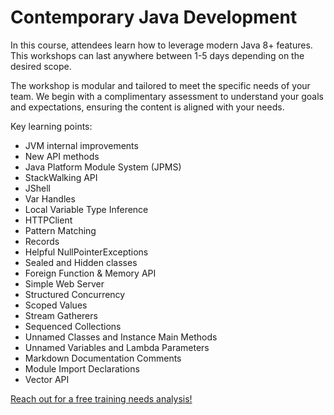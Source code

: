 # Contemporary Java Development

In this course, attendees learn how to leverage modern Java 8+ features. This workshops can last anywhere between 1-5 days depending on the desired scope.

The workshop is modular and tailored to meet the specific needs of your team. We begin with a complimentary assessment to understand your goals and expectations, ensuring the content is aligned with your needs.

Key learning points:
- JVM internal improvements
- New API methods
- Java Platform Module System (JPMS)
- StackWalking API
- JShell
- Var Handles
- Local Variable Type Inference
- HTTPClient
- Pattern Matching
- Records
- Helpful NullPointerExceptions
- Sealed and Hidden classes
- Foreign Function & Memory API
- Simple Web Server
- Structured Concurrency
- Scoped Values
- Stream Gatherers
- Sequenced Collections
- Unnamed Classes and Instance Main Methods
- Unnamed Variables and Lambda Parameters
- Markdown Documentation Comments
- Module Import Declarations
- Vector API

<a href="mailto:contact@4comprehension.com">Reach out for a free training needs analysis!</a>


